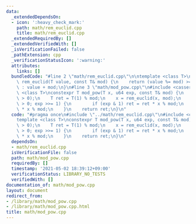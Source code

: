 ```yaml
---
data:
  _extendedDependsOn:
  - icon: ':heavy_check_mark:'
    path: math/rem_euclid.cpp
    title: math/rem_euclid.cpp
  _extendedRequiredBy: []
  _extendedVerifiedWith: []
  _isVerificationFailed: false
  _pathExtension: cpp
  _verificationStatusIcon: ':warning:'
  attributes:
    links: []
  bundledCode: "#line 2 \"math/rem_euclid.cpp\"\n\ntemplate <class T>\nconstexpr T\
    \ rem_euclid(T value, const T& mod) {\n    return (value %= mod) >= 0 ? value\
    \ : value + mod;\n}\n#line 3 \"math/mod_pow.cpp\"\n#include <cassert>\n\ntemplate\
    \ <class T>\nconstexpr T mod_pow(T x, u64 exp, const T& mod) {\n    assert(mod\
    \ > 0);\n    T ret = T(1) % mod;\n    x = rem_euclid(x, mod);\n    for (; exp\
    \ > 0; exp >>= 1) {\n        if (exp & 1) ret = ret * x % mod;\n        x = x\
    \ * x % mod;\n    }\n    return ret;\n}\n"
  code: "#pragma once\n#include \"../math/rem_euclid.cpp\"\n#include <cassert>\n\n\
    template <class T>\nconstexpr T mod_pow(T x, u64 exp, const T& mod) {\n    assert(mod\
    \ > 0);\n    T ret = T(1) % mod;\n    x = rem_euclid(x, mod);\n    for (; exp\
    \ > 0; exp >>= 1) {\n        if (exp & 1) ret = ret * x % mod;\n        x = x\
    \ * x % mod;\n    }\n    return ret;\n}\n"
  dependsOn:
  - math/rem_euclid.cpp
  isVerificationFile: false
  path: math/mod_pow.cpp
  requiredBy: []
  timestamp: '2021-05-02 18:39:12+09:00'
  verificationStatus: LIBRARY_NO_TESTS
  verifiedWith: []
documentation_of: math/mod_pow.cpp
layout: document
redirect_from:
- /library/math/mod_pow.cpp
- /library/math/mod_pow.cpp.html
title: math/mod_pow.cpp
---
```

